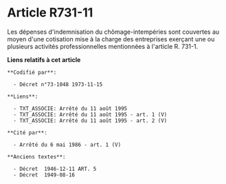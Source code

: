 # Article R731-11

Les dépenses d'indemnisation du chômage-intempéries sont couvertes au moyen d'une cotisation mise à la charge des entreprises
exerçant une ou plusieurs activités professionnelles mentionnées à l'article R. 731-1.

**Liens relatifs à cet article**

	**Codifié par**:

	  - Décret n°73-1048 1973-11-15

	**Liens**:

	  - TXT_ASSOCIE: Arrêté du 11 août 1995
	  - TXT_ASSOCIE: Arrêté du 11 août 1995 - art. 1 (V)
	  - TXT_ASSOCIE: Arrêté du 11 août 1995 - art. 2 (V)

	**Cité par**:

	  - Arrêté du 6 mai 1986 - art. 1 (V)

	**Anciens textes**:

	  - Décret  1946-12-11 ART. 5
	  - Décret  1949-08-16
